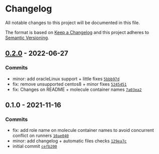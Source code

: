 # Changelog

All notable changes to this project will be documented in this file.

The format is based on [Keep a Changelog](https://keepachangelog.com/en/1.0.0/)
and this project adheres to [Semantic Versioning](https://semver.org/spec/v2.0.0.html).

## [0.2.0](https://github.com/lotusnoir/ansible-apps_rsyslog_exporter/compare/0.1.0...0.2.0) - 2022-06-27

### Commits

- minor: add oracleLinux support + little fixes [`5bbb97d`](https://github.com/lotusnoir/ansible-apps_rsyslog_exporter/commit/5bbb97dac2054f9bffaf0dea24c113714fb514f2)
- fix: remove unsupported centos8 + minor fixes [`5245451`](https://github.com/lotusnoir/ansible-apps_rsyslog_exporter/commit/52454511d7c8e0834dabac98f5540290ed3ce32d)
- fix: Changes on README + molecule container names [`7a03ea2`](https://github.com/lotusnoir/ansible-apps_rsyslog_exporter/commit/7a03ea2ef0c259270da71921097370ad9454040c)

## 0.1.0 - 2021-11-16

### Commits

- fix: add role name on molecule container names to avoid concurrent conflict on runners [`10ae040`](https://github.com/lotusnoir/ansible-apps_rsyslog_exporter/commit/10ae040c5138c5f3254bf3608ebe10ae8eb626cf)
- minor: add changelog + automatic files checks [`129ea7c`](https://github.com/lotusnoir/ansible-apps_rsyslog_exporter/commit/129ea7c6161ba873379d8b79f6701dd6b0b32a1a)
- initial commit [`cefb200`](https://github.com/lotusnoir/ansible-apps_rsyslog_exporter/commit/cefb2007ad6820d01e9faa303c30a12d84250f73)
